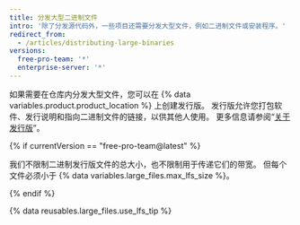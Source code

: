 ```yaml
---
title: 分发大型二进制文件
intro: '除了分发源代码外，一些项目还需要分发大型文件，例如二进制文件或安装程序。'
redirect_from:
  - /articles/distributing-large-binaries
versions:
  free-pro-team: '*'
  enterprise-server: '*'
---
```


如果需要在仓库内分发大型文件，您可以在 {% data variables.product.product_location %} 上创建发行版。 发行版允许您打包软件、发行说明和指向二进制文件的链接，以供其他人使用。 更多信息请参阅“[关于发行版](/github/administering-a-repository/about-releases)”。

{% if currentVersion == "free-pro-team@latest" %}

我们不限制二进制发行版文件的总大小，也不限制用于传递它们的带宽。 但每个文件必须小于 {% data variables.large_files.max_lfs_size %}。

{% endif %}

{% data reusables.large_files.use_lfs_tip %}
